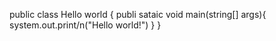 public class Hello world {
publi sataic void main(string[] args){
system.out.print/n("Hello world!")
}
}
